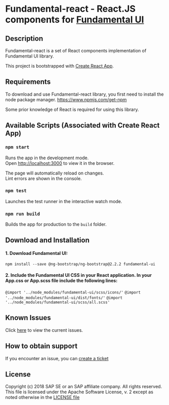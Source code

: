 
# Fundamental-react - React.JS components for [Fundamental UI](https://github.com/SAP/fundamental)

## Description

Fundamental-react is a set of React components implementation of Fundamental UI library.

This project is bootstrapped with [Create React App](https://github.com/facebookincubator/create-react-app).

## Requirements

To download and use Fundamental-react library, you first need to install the node package manager.
https://www.npmjs.com/get-npm

Some prior knowledge of React is required for using this library.

## Available Scripts (Associated with Create React App)

### `npm start`

Runs the app in the development mode.<br>
Open [http://localhost:3000](http://localhost:3000) to view it in the browser.

The page will automatically reload on changes.<br>
Lint errors are shown in the console.

### `npm test`

Launches the test runner in the interactive watch mode.

### `npm run build`

Builds the app for production to the `build` folder.


## Download and Installation

#### 1. Download Fundamental UI:

`npm install --save @ng-bootstrap/ng-bootstrap@2.2.2 fundamental-ui`


#### 2. Include the Fundamental UI CSS in your React application. In your App.css or App.scss file include the following lines:

`@import '../node_modules/fundamental-ui/scss/icons/'`
`@import '../node_modules/fundamental-ui/dist/fonts/'`
`@import '../node_modules/fundamental-ui/scss/all.scss'`


## Known Issues

Click [here](https://github.com/SAP/fundamental-react/issues) to view the current issues.

## How to obtain support

If you encounter an issue, you can [create a ticket](https://github.com/SAP/fundamental-react/issues)


## License

Copyright (c) 2018 SAP SE or an SAP affiliate company. All rights reserved.
This file is licensed under the Apache Software License, v. 2 except as noted otherwise in the [LICENSE file](https://github.com/SAP/fundamental-ngx/blob/master/LICENSE.txt)
